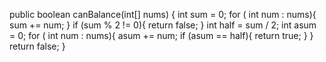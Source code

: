 public boolean canBalance(int[] nums) {
  int sum = 0;
  for ( int num : nums){
    sum += num;
  }
  if (sum % 2 != 0){
    return false;
  }
  int half = sum / 2;
  int asum = 0;
  for ( int num : nums){
    asum += num;
    if (asum == half){
      return true;
    }
  }
  return false;
}

